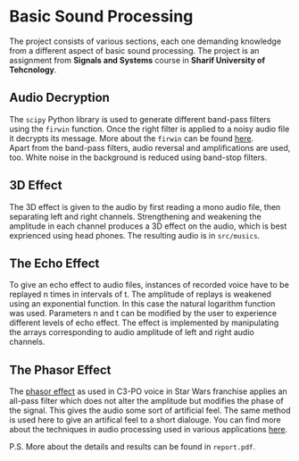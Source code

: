 # Basic Sound Processing  
The project consists of various sections, each one demanding knowledge from a different aspect of basic sound processing. The project is an assignment from **Signals and Systems** course in **Sharif University of Tehcnology**.
## Audio Decryption  
The `scipy` Python library is used to generate different band-pass filters using the `firwin` function. Once the right filter is applied to a noisy audio file it decrypts its message. More about the `firwin` can be found [here](https://docs.scipy.org/doc/scipy/reference/generated/scipy.signal.firwin.html).  
Apart from the band-pass filters, audio reversal and amplifications are used, too. White noise in the background is reduced using band-stop filters.  
## 3D Effect  
The 3D effect is given to the audio by first reading a mono audio file, then separating left and right channels. Strengthening and weakening the amplitude in each channel produces a 3D effect on the audio, which is best exprienced using head phones. The resulting audio is in `src/musics`.  
## The Echo Effect
To give an echo effect to audio files, instances of recorded voice have to be replayed n times in intervals of t. The amplitude of replays is weakened using an exponential function. In this case the natural logarithm function was used. Parameters n and t can be modified by the user to experience different levels of echo effect. The effect is implemented by manipulating the arrays corresponding to audio amplitude of left and right audio channels.  
## The Phasor Effect  
The [phasor effect](https://en.wikipedia.org/wiki/Phaser_(effect)) as used in C3-PO voice in Star Wars franchise applies an all-pass filter which does not alter the amplitude but modifies the phase of the signal. This gives the audio some sort of artificial feel. The same method is used here to give an artifical feel to a short dialouge. You can find more about the techniques in audio processing used in various applications [here](https://repositorio.upct.es/xmlui/bitstream/handle/10317/8103/tfg-fue-ana.pdf?sequence=1&isAllowed=y).  

P.S. More about the details and results can be found in `report.pdf`.
